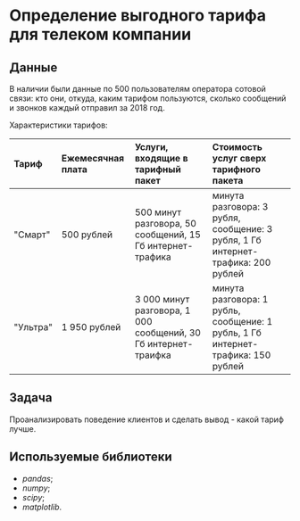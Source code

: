 # Определение выгодного тарифа для телеком компании

## Данные

В наличии были данные по 500 пользователям оператора сотовой связи: кто они, откуда, каким тарифом пользуются, сколько сообщений и звонков каждый отправил за 2018 год. 

Характеристики тарифов:

| Тариф | Ежемесячная плата | Услуги, входящие в тарифный пакет | Стоимость услуг сверх тарифного пакета |
| :---------------------- | :---------------------- | :---------------------- | :---------------------- |
| "Смарт" | 500 рублей | 500 минут разговора, 50 сообщений, 15 Гб интернет-трафика | минута разговора: 3 рубля, сообщение: 3 рубля, 1 Гб интернет-трафика: 200 рублей |
| "Ультра" | 1 950 рублей | 3 000 минут разговора, 1 000 сообщений, 30 Гб интернет-траифка | минута разговора: 1 рубль, сообщение: 1 рубль, 1 Гб интернет-трафика: 150 рублей |

## Задача

Проанализировать поведение клиентов и сделать вывод - какой тариф лучше.

## Используемые библиотеки

* *pandas*;
* *numpy*;
* *scipy*;
* *matplotlib*.


